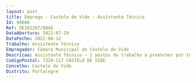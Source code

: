 ```yaml
--- 
layout: post
title: Emprego - Castelo de Vide - Assistente Técnico
Id: 99606
Ref: OE202207/0845
DataAbertura: 2022-07-29
DataFecho: 2022-08-12
Trabalho: Assistente Técnico
Empregador: Câmara Municipal de Castelo de Vide
Descricao: Assistente Técnico – 2 postos de trabalho a preencher por tempo indeterminado   Conteúdo funcional inerente à carreira de Assistente Técnico, constante do anexo à Lei nº. 35 2014, de 20 de Junho e seguintes funções    – Assegurar a recepção e atendimento de visitantes, fazendo uso de línguas estrangeiras  Assegurar o acompanhamento de grupos em visitas organizadas, na vila e concelho  Apoiar o planeamento e a definição de estratégias inerentes à actividade turística  Colaborar na organização e no apoio a eventos de natureza turística  Realizar o tratamento de dados estatísticos  Desenvolver todas as actividades administrativas inerentes à actividade turística, fazendo uso de meios informáticos.
CodigoPostal: 7320-117 CASTELO DE VIDE
Concelho: Castelo de Vide
Distrito: Portalegre
--- 
```

